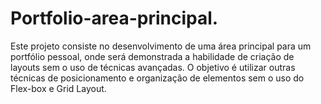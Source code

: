 # Portfolio-area-principal.
Este projeto consiste no desenvolvimento de uma área principal para um portfólio pessoal, onde será demonstrada a habilidade de criação de layouts sem o uso de técnicas avançadas. O objetivo é utilizar outras técnicas de posicionamento e organização de elementos sem o uso do Flex-box e Grid Layout.
